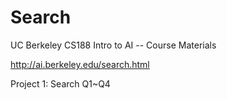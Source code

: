 # Search
UC Berkeley CS188 Intro to AI -- Course Materials

http://ai.berkeley.edu/search.html

Project 1: Search
Q1~Q4
